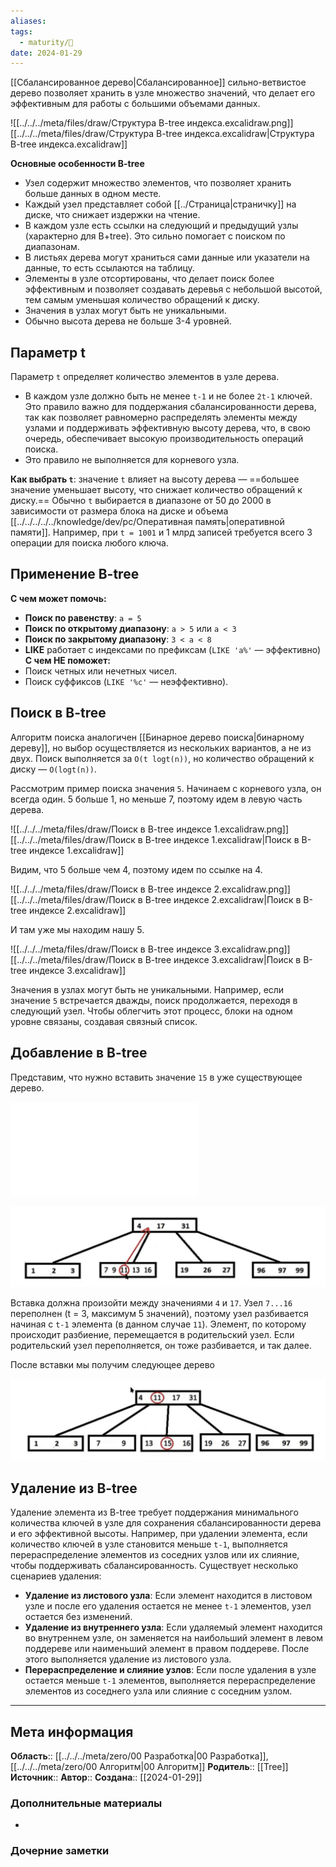 ```yaml
---
aliases: 
tags:
  - maturity/🌱
date: 2024-01-29
---
```

[[Сбалансированное дерево|Сбалансированное]] сильно-ветвистое дерево позволяет хранить в узле множество значений, что делает его эффективным для работы с большими объемами данных.

![[../../../meta/files/draw/Структура B-tree индекса.excalidraw.png]]
[[../../../meta/files/draw/Структура B-tree индекса.excalidraw|Структура B-tree индекса.excalidraw]]

**Основные особенности B-tree**
- Узел содержит множество элементов, что позволяет хранить больше данных в одном месте.
- Каждый узел представляет собой [[../Страница|страничку]] на диске, что снижает издержки на чтение.
- В каждом узле есть ссылки на следующий и предыдущий узлы (характерно для B+tree). Это сильно помогает с поиском по диапазонам.
- В листьях дерева могут храниться сами данные или указатели на данные, то есть ссылаются на таблицу.
- Элементы в узле отсортированы, что делает поиск более эффективным и позволяет создавать деревья с небольшой высотой, тем самым уменьшая количество обращений к диску.
- Значения в узлах могут быть не уникальными.
- Обычно высота дерева не больше 3-4 уровней.
## Параметр t
Параметр `t` определяет количество элементов в узле дерева.
- В каждом узле должно быть не менее `t-1` и не более `2t-1` ключей. Это правило важно для поддержания сбалансированности дерева, так как позволяет равномерно распределять элементы между узлами и поддерживать эффективную высоту дерева, что, в свою очередь, обеспечивает высокую производительность операций поиска.
- Это правило не выполняется для корневого узла.

**Как выбрать `t`**: значение `t` влияет на высоту дерева — ==большее значение уменьшает высоту, что снижает количество обращений к диску.== Обычно `t` выбирается в диапазоне от 50 до 2000 в зависимости от размера блока на диске и объема [[../../../../../knowledge/dev/pc/Оперативная память|оперативной памяти]]. Например, при `t = 1001` и 1 млрд записей требуется всего 3 операции для поиска любого ключа.
## Применение B-tree
**С чем может помочь:**
- **Поиск по равенству**: `a = 5`
- **Поиск по открытому диапазону**: `a > 5` или `a < 3`
- **Поиск по закрытому диапазону**: `3 < a < 8`
- **LIKE** работает с индексами по префиксам (`LIKE 'a%'` — эффективно)
**С чем НЕ поможет:**
- Поиск четных или нечетных чисел.
- Поиск суффиксов (`LIKE '%c'` — неэффективно).
## Поиск в B-tree
Алгоритм поиска аналогичен [[Бинарное дерево поиска|бинарному дереву]], но выбор осуществляется из нескольких вариантов, а не из двух. Поиск выполняется за `O(t logt(n))`, но количество обращений к диску — `O(logt(n))`.

Рассмотрим пример поиска значения `5`. Начинаем с корневого узла, он всегда один. 5 больше 1, но меньше 7, поэтому идем в левую часть дерева.

![[../../../meta/files/draw/Поиск в B-tree индексе 1.excalidraw.png]]
[[../../../meta/files/draw/Поиск в B-tree индексе 1.excalidraw|Поиск в B-tree индексе 1.excalidraw]]

Видим, что 5 больше чем 4, поэтому идем по ссылке на 4.

![[../../../meta/files/draw/Поиск в B-tree индексе 2.excalidraw.png]]
[[../../../meta/files/draw/Поиск в B-tree индексе 2.excalidraw|Поиск в B-tree индексе 2.excalidraw]]

И там уже мы находим нашу 5.

![[../../../meta/files/draw/Поиск в B-tree индексе 3.excalidraw.png]]
[[../../../meta/files/draw/Поиск в B-tree индексе 3.excalidraw|Поиск в B-tree индексе 3.excalidraw]]

Значения в узлах могут быть не уникальными. Например, если значение `5` встречается дважды, поиск продолжается, переходя в следующий узел. Чтобы облегчить этот процесс, блоки на одном уровне связаны, создавая связный список.
## Добавление в B-tree
Представим, что нужно вставить значение `15` в уже существующее дерево.

![](../../../meta/files/draw/Вставка%20в%20B-tree%201.excalidraw.md)

![](../../../meta/files/images/Pasted%20image%2020240129194120.png)

Вставка должна произойти между значениями `4` и `17`. Узел `7...16` переполнен (t = 3, максимум 5 значений), поэтому узел разбивается начиная с `t-1` элемента (в данном случае `11`). Элемент, по которому происходит разбиение, перемещается в родительский узел. Если родительский узел переполняется, он тоже разбивается, и так далее.

После вставки мы получим следующее дерево

![](../../../meta/files/images/Pasted%20image%2020240129194629.png)

## Удаление из B-tree
Удаление элемента из B-tree требует поддержания минимального количества ключей в узле для сохранения сбалансированности дерева и его эффективной высоты. Например, при удалении элемента, если количество ключей в узле становится меньше `t-1`, выполняется перераспределение элементов из соседних узлов или их слияние, чтобы поддерживать сбалансированность. Существует несколько сценариев удаления:
- **Удаление из листового узла**: Если элемент находится в листовом узле и после его удаления остается не менее `t-1` элементов, узел остается без изменений.
- **Удаление из внутреннего узла**: Если удаляемый элемент находится во внутреннем узле, он заменяется на наибольший элемент в левом поддереве или наименьший элемент в правом поддереве. После этого выполняется удаление из листового узла.
- **Перераспределение и слияние узлов**: Если после удаления в узле остается меньше `t-1` элементов, выполняется перераспределение элементов из соседнего узла или слияние с соседним узлом.

***
## Мета информация
**Область**:: [[../../../meta/zero/00 Разработка|00 Разработка]], [[../../../meta/zero/00 Алгоритм|00 Алгоритм]]
**Родитель**:: [[Tree]]
**Источник**:: 
**Автор**:: 
**Создана**:: [[2024-01-29]]
### Дополнительные материалы
- 
### Дочерние заметки
<!-- QueryToSerialize: LIST FROM [[]] WHERE contains(Родитель, this.file.link) or contains(parents, this.file.link) -->

